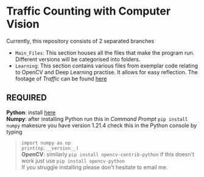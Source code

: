 # Traffic Counting with Computer Vision
Currently, this repository consists of 2 separated branches
- `Main_Files`: This section houses all the files that make the program run. Different versions will be categorised into folders.
- `Learning`: This section contains various files from exemplar code relating to OpenCV and Deep Learning practise. It allows for easy reflection.
The footage of _Traffic_ can be found [here](https://drive.google.com/drive/folders/1VTXwcydJPd81ZAMDuM_sng3yKgEDluhB?usp=sharing)

## REQUIRED
**Python**: install [here](https://www.python.org/downloads/)<br/>
**Numpy**: after installing Python run this in _Command Prompt_ `pip install numpy` makesure you have version 1.21.4 check this in the Python console by typing<br/>
> `import numpy as np`<br/>
> `print(np.__version__)`<br/>
**OpenCV**: similarly `pip install opencv-contrib-python` if this doesn't work just use `pip install opencv-python`<br/>
If you struggle installing please don't hesitate to email me.


